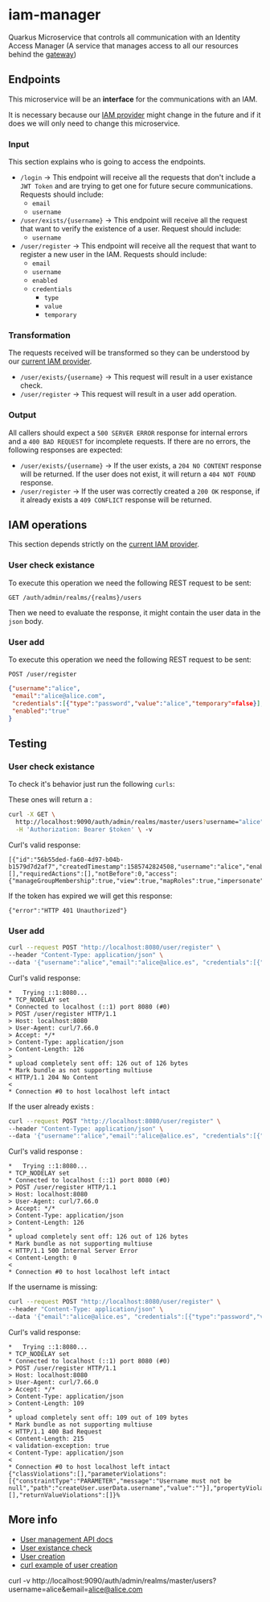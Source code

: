 # iam-manager

Quarkus Microservice that controls all communication with an Identity Access Manager (A service that manages access to all our resources behind the [gateway](https://www.keycloak.org/documentation))

## Endpoints

This microservice will be an **interface** for the communications with an IAM. 

It is necessary because our [IAM provider](https://access.redhat.com/products/identity-management) might change in the future and if it does we will only need to change this microservice.

### Input

This section explains who is going to access the endpoints.

* `/login` &rarr; This endpoint will receive all the requests that don't include a `JWT Token` and are trying to get one for future secure communications. Requests should include:
  * `email`
  * `username`
* `/user/exists/{username}` &rarr; This endpoint will receive all the request that want to verify the existence of a user. Request should include:
  * `username`
* `/user/register` &rarr; This endpoint will receive all the request that want to register a new user in the IAM. Requests should include: 
  * `email`
  * `username`
  * `enabled `
  * `credentials`
    * `type`
    * `value`
    * `temporary`

### Transformation

The requests received will be transformed so they can be understood by our [current IAM provider](https://access.redhat.com/products/identity-management).

* `/user/exists/{username}` &rarr; This request will result in a user existance check.
* `/user/register` &rarr; This request will result in a user add operation.

### Output

All callers should expect a `500 SERVER ERROR` response for internal errors and a `400 BAD REQUEST` for incomplete requests. If there are no errors, the following responses are expected:

* `/user/exists/{username}` &rarr; If the user exists, a `204 NO CONTENT` response will be returned. If the user does not exist, it will return a `404 NOT FOUND` response.
* `/user/register` &rarr; If the user was correctly created a `200 OK` response, if it already exists a `409 CONFLICT` response will be returned.

## IAM operations

This section depends strictly on the [current IAM provider](https://access.redhat.com/products/identity-management).

### User check existance

To execute this operation we need the following REST request to be sent:

```
GET /auth/admin/realms/{realms}/users
```

Then we need to evaluate the response, it might contain the user data in the `json` body.

### User add

To execute this operation we need the following REST request to be sent:

```
POST /user/register
```

```json
{"username":"alice",
 "email":"alice@alice.com", 
 "credentials":[{"type":"password","value":"alice","temporary"=false}],
 "enabled":"true"
}
```



## Testing

### User check existance

To check it's behavior just run the following `curls`:

These ones will return a  :

```bash
curl -X GET \
  http://localhost:9090/auth/admin/realms/master/users?username="alice" \
  -H 'Authorization: Bearer $token' \ -v                        
```

Curl's valid response:

```
[{"id":"56b55ded-fa60-4d97-b04b-b1579d7d2af7","createdTimestamp":1585742824508,"username":"alice","enabled":true,"totp":false,"emailVerified":false,"firstName":"Alice","lastName":"Alice","email":"alice@alice.com","disableableCredentialTypes":[],"requiredActions":[],"notBefore":0,"access":{"manageGroupMembership":true,"view":true,"mapRoles":true,"impersonate":true,"manage":true}}]
```

If the token has expired we will get this response:

```
{"error":"HTTP 401 Unauthorized"}
```



### User add

```bash
curl --request POST "http://localhost:8080/user/register" \
--header "Content-Type: application/json" \
--data '{"username":"alice","email":"alice@alice.es", "credentials":[{"type":"password","value":"alice","temporary":false}], "enabled":"true"}' -v                     
```

Curl's valid response:

```
*   Trying ::1:8080...
* TCP_NODELAY set
* Connected to localhost (::1) port 8080 (#0)
> POST /user/register HTTP/1.1
> Host: localhost:8080
> User-Agent: curl/7.66.0
> Accept: */*
> Content-Type: application/json
> Content-Length: 126
> 
* upload completely sent off: 126 out of 126 bytes
* Mark bundle as not supporting multiuse
< HTTP/1.1 204 No Content
< 
* Connection #0 to host localhost left intact
```

If the user already exists :

```bash
curl --request POST "http://localhost:8080/user/register" \
--header "Content-Type: application/json" \
--data '{"username":"alice","email":"alice@alice.es", "credentials":[{"type":"password","value":"alice","temporary":false}], "enabled":"true"}' -v                     
```

Curl's valid response :

```
*   Trying ::1:8080...
* TCP_NODELAY set
* Connected to localhost (::1) port 8080 (#0)
> POST /user/register HTTP/1.1
> Host: localhost:8080
> User-Agent: curl/7.66.0
> Accept: */*
> Content-Type: application/json
> Content-Length: 126
> 
* upload completely sent off: 126 out of 126 bytes
* Mark bundle as not supporting multiuse
< HTTP/1.1 500 Internal Server Error
< Content-Length: 0
< 
* Connection #0 to host localhost left intact
```



If the username is missing:

```bash
curl --request POST "http://localhost:8080/user/register" \
--header "Content-Type: application/json" \
--data '{"email":"alice@alice.es", "credentials":[{"type":"password","value":"alice","temporary":false}], "enabled":"true"}' -v                     
```

Curl's valid response:

```
*   Trying ::1:8080...
* TCP_NODELAY set
* Connected to localhost (::1) port 8080 (#0)
> POST /user/register HTTP/1.1
> Host: localhost:8080
> User-Agent: curl/7.66.0
> Accept: */*
> Content-Type: application/json
> Content-Length: 109
> 
* upload completely sent off: 109 out of 109 bytes
* Mark bundle as not supporting multiuse
< HTTP/1.1 400 Bad Request
< Content-Length: 215
< validation-exception: true
< Content-Type: application/json
< 
* Connection #0 to host localhost left intact
{"classViolations":[],"parameterViolations":[{"constraintType":"PARAMETER","message":"Username must not be null","path":"createUser.userData.username","value":""}],"propertyViolations":[],"returnValueViolations":[]}%  
```





## More info

* [User management API docs](https://www.keycloak.org/docs-api/9.0/rest-api/index.html#_users_resource)
* [User existance check](https://stackoverflow.com/questions/52726048/keycloak-how-to-check-if-username-and-email-exists)
* [User creation](https://stackoverflow.com/questions/52440546/create-user-on-keycloack-from-curl-command)
* [curl example of user creation](https://issues.redhat.com/browse/KEYCLOAK-5383)

curl -v http://localhost:9090/auth/admin/realms/master/users?username=alice&email=alice@alice.com